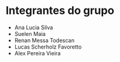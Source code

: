 # Integrantes do grupo

* Ana Lucia Silva
* Suelen Maia
* Renan Messa Todescan
* Lucas Scherholz Favoretto
* Alex Pereira Vieira